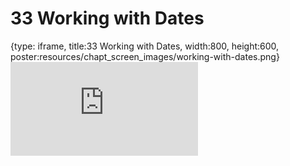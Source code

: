 # 33 Working with Dates
 
{type: iframe, title:33 Working with Dates, width:800, height:600, poster:resources/chapt_screen_images/working-with-dates.png}
![](https://datatrail-jhu.github.io/DataTrail_ReOrg/no_toc/working-with-dates.html)
 

 

